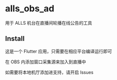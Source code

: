 # alls_obs_ad

用于 ALLS 机台在直播间轮播在线公告的工具

## Install

这是一个 Flutter 应用，只需要在相应平台编译运行即可

在 OBS 内添加窗口采集源来加入到直播中

如需要将本地机厅添加进支持，请开启 Issues
